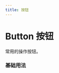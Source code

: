 ```yaml
---
title: 按钮
---
```


# Button 按钮

<p>常用的操作按钮。</p>

### 基础用法
<!-- 
<common-demoCode title="" description="按钮有四种类型：主按钮、次按钮、虚线按钮、危险按钮。主按钮在同一个操作区域最多出现一次。">
    <button-demo1 slot="source" />
    <highlight-code slot="codeText" lang="vue">
        <template>这是测试</template>
    </highlight-code>
</common-demoCode> -->

<Common-Democode title="" description="按钮有四种类型：主按钮、次按钮、虚线按钮、危险按钮。主按钮在同一个操作区域最多出现一次。">
  <button-demo1 />
  <highlight-code slot="codeText" lang="vue">
    <template>
      <div>
        <button-demo1 type="primary">Primary</button-demo1>
        <button-demo1>Default</button-demo1>
        <button-demo1 type="dashed">Dashed</button-demo1>
        <button-demo1 type="danger">Danger</button-demo1>
      </div>
    </template>
  </highlight-code>
</Common-Democode>
